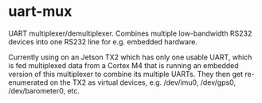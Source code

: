 # uart-mux

UART multiplexer/demultiplexer. Combines multiple low-bandwidth RS232 devices into one RS232 line for e.g. embedded hardware.

Currently using on an Jetson TX2 which has only one usable UART, which is fed multiplexed data from a Cortex M4 that is running an embedded version of this multiplexer to combine its multiple UARTs. They then get re-enumerated on the TX2 as virtual devices, e.g. /dev/imu0, /dev/gps0, /dev/barometer0, etc.

